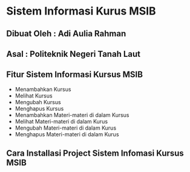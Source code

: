 # Sistem Informasi Kurus MSIB
## Dibuat Oleh  : Adi Aulia Rahman
## Asal         : Politeknik Negeri Tanah Laut

## Fitur Sistem Informasi Kursus MSIB
- Menambahkan Kursus
- Melihat Kursus
- Mengubah Kursus
- Menghapus Kursus
- Menambahkan Materi-materi di dalam Kursus
- Melihat Materi-materi di dalam Kurus
- Mengubah Materi-materi di dalam Kurus
- Menghapus Materi-materi di dalam Kurus


## Cara Installasi Project Sistem Infomasi Kursus MSIB